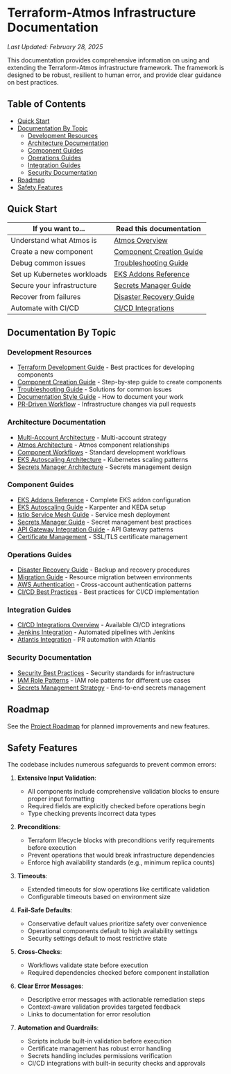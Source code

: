 # Terraform-Atmos Infrastructure Documentation

_Last Updated: February 28, 2025_

This documentation provides comprehensive information on using and extending the Terraform-Atmos infrastructure framework. The framework is designed to be robust, resilient to human error, and provide clear guidance on best practices.

## Table of Contents

- [Quick Start](#quick-start)
- [Documentation By Topic](#documentation-by-topic)
  - [Development Resources](#development-resources)
  - [Architecture Documentation](#architecture-documentation)
  - [Component Guides](#component-guides)
  - [Operations Guides](#operations-guides)
  - [Integration Guides](#integration-guides)
  - [Security Documentation](#security-documentation)
- [Roadmap](#roadmap)
- [Safety Features](#safety-features)

## Quick Start

| If you want to... | Read this documentation |
|-------------------|-------------------------|
| Understand what Atmos is | [Atmos Overview](atmos-guide.md) |
| Create a new component | [Component Creation Guide](terraform-component-creation-guide.md) |
| Debug common issues | [Troubleshooting Guide](troubleshooting-guide.md) |
| Set up Kubernetes workloads | [EKS Addons Reference](eks-addons-reference.md) |
| Secure your infrastructure | [Secrets Manager Guide](secrets-manager-guide.md) |
| Recover from failures | [Disaster Recovery Guide](disaster-recovery-guide.md) |
| Automate with CI/CD | [CI/CD Integrations](../integrations/README.md) |

## Documentation By Topic

### Development Resources

- [Terraform Development Guide](terraform-development-guide.md) - Best practices for developing components
- [Component Creation Guide](terraform-component-creation-guide.md) - Step-by-step guide to create components
- [Troubleshooting Guide](troubleshooting-guide.md) - Solutions for common issues
- [Documentation Style Guide](documentation-style-guide.md) - How to document your work
- [PR-Driven Workflow](pull-request-workflow-guide.md) - Infrastructure changes via pull requests

### Architecture Documentation

- [Multi-Account Architecture](diagrams/multi-account-architecture.md) - Multi-account strategy
- [Atmos Architecture](diagrams/atmos-architecture.md) - Atmos component relationships
- [Component Workflows](diagrams/component-workflows.md) - Standard development workflows
- [EKS Autoscaling Architecture](diagrams/eks-autoscaling-architecture.md) - Kubernetes scaling patterns
- [Secrets Manager Architecture](diagrams/secrets-manager-architecture.md) - Secrets management design

### Component Guides

- [EKS Addons Reference](eks-addons-reference.md) - Complete EKS addon configuration
- [EKS Autoscaling Guide](eks-autoscaling-guide.md) - Karpenter and KEDA setup
- [Istio Service Mesh Guide](istio-service-mesh-guide.md) - Service mesh deployment
- [Secrets Manager Guide](secrets-manager-guide.md) - Secret management best practices
- [API Gateway Integration Guide](api-gateway-integration-guide.md) - API Gateway patterns
- [Certificate Management](certificate-management-guide.md) - SSL/TLS certificate management

### Operations Guides

- [Disaster Recovery Guide](disaster-recovery-guide.md) - Backup and recovery procedures
- [Migration Guide](migration-guide.md) - Resource migration between environments
- [AWS Authentication](aws-authentication.md) - Cross-account authentication patterns
- [CI/CD Best Practices](cicd-integration-guide.md) - Best practices for CI/CD implementation

### Integration Guides

- [CI/CD Integrations Overview](../integrations/README.md) - Available CI/CD integrations
- [Jenkins Integration](../integrations/jenkins/README.md) - Automated pipelines with Jenkins
- [Atlantis Integration](../integrations/atlantis/README.md) - PR automation with Atlantis

### Security Documentation

- [Security Best Practices](security-best-practices-guide.md) - Security standards for infrastructure
- [IAM Role Patterns](iam-role-patterns-guide.md) - IAM role patterns for different use cases
- [Secrets Management Strategy](secrets-manager-guide.md) - End-to-end secrets management

## Roadmap

See the [Project Roadmap](project-roadmap.md) for planned improvements and new features.

## Safety Features

The codebase includes numerous safeguards to prevent common errors:

1. **Extensive Input Validation**:
   - All components include comprehensive validation blocks to ensure proper input formatting
   - Required fields are explicitly checked before operations begin
   - Type checking prevents incorrect data types

2. **Preconditions**:
   - Terraform lifecycle blocks with preconditions verify requirements before execution
   - Prevent operations that would break infrastructure dependencies
   - Enforce high availability standards (e.g., minimum replica counts)

3. **Timeouts**:
   - Extended timeouts for slow operations like certificate validation
   - Configurable timeouts based on environment size

4. **Fail-Safe Defaults**:
   - Conservative default values prioritize safety over convenience
   - Operational components default to high availability settings
   - Security settings default to most restrictive state

5. **Cross-Checks**:
   - Workflows validate state before execution
   - Required dependencies checked before component installation

6. **Clear Error Messages**:
   - Descriptive error messages with actionable remediation steps
   - Context-aware validation provides targeted feedback
   - Links to documentation for error resolution

7. **Automation and Guardrails**:
   - Scripts include built-in validation before execution
   - Certificate management has robust error handling
   - Secrets handling includes permissions verification
   - CI/CD integrations with built-in security checks and approvals